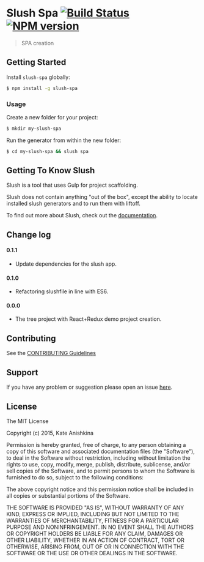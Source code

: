 # Slush Spa [![Build Status](https://secure.travis-ci.org/KateKate/slush-spa.png?branch=master)](https://travis-ci.org/KateKate/slush-spa) [![NPM version](https://badge-me.herokuapp.com/api/npm/slush-spa.png)](http://badges.enytc.com/for/npm/slush-spa)

> SPA creation


## Getting Started

Install `slush-spa` globally:

```bash
$ npm install -g slush-spa
```

### Usage

Create a new folder for your project:

```bash
$ mkdir my-slush-spa
```

Run the generator from within the new folder:

```bash
$ cd my-slush-spa && slush spa
```

## Getting To Know Slush

Slush is a tool that uses Gulp for project scaffolding.

Slush does not contain anything "out of the box", except the ability to locate installed slush generators and to run them with liftoff.

To find out more about Slush, check out the [documentation](https://github.com/slushjs/slush).

## Change log

#### 0.1.1

* Update dependencies for the slush app.

#### 0.1.0

* Refactoring slushfile in line with ES6.

#### 0.0.0

* The tree project with React+Redux demo project creation.

## Contributing

See the [CONTRIBUTING Guidelines](https://github.com/KateKate/slush-spa/blob/master/CONTRIBUTING.md)

## Support
If you have any problem or suggestion please open an issue [here](https://github.com/KateKate/slush-spa/issues).

## License 

The MIT License

Copyright (c) 2015, Kate Anishkina

Permission is hereby granted, free of charge, to any person
obtaining a copy of this software and associated documentation
files (the "Software"), to deal in the Software without
restriction, including without limitation the rights to use,
copy, modify, merge, publish, distribute, sublicense, and/or sell
copies of the Software, and to permit persons to whom the
Software is furnished to do so, subject to the following
conditions:

The above copyright notice and this permission notice shall be
included in all copies or substantial portions of the Software.

THE SOFTWARE IS PROVIDED "AS IS", WITHOUT WARRANTY OF ANY KIND,
EXPRESS OR IMPLIED, INCLUDING BUT NOT LIMITED TO THE WARRANTIES
OF MERCHANTABILITY, FITNESS FOR A PARTICULAR PURPOSE AND
NONINFRINGEMENT. IN NO EVENT SHALL THE AUTHORS OR COPYRIGHT
HOLDERS BE LIABLE FOR ANY CLAIM, DAMAGES OR OTHER LIABILITY,
WHETHER IN AN ACTION OF CONTRACT, TORT OR OTHERWISE, ARISING
FROM, OUT OF OR IN CONNECTION WITH THE SOFTWARE OR THE USE OR
OTHER DEALINGS IN THE SOFTWARE.

